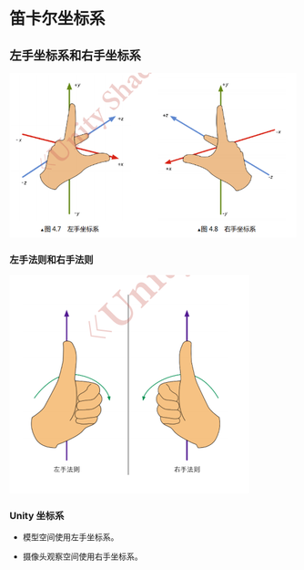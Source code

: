 # 笛卡尔坐标系

## 左手坐标系和右手坐标系

![-](\image\4_1.png "左手坐标系和右手坐标系")

### 左手法则和右手法则

![-](\image\4_2.png "左手法则和右手法则")

### Unity 坐标系

* 模型空间使用左手坐标系。

* 摄像头观察空间使用右手坐标系。
